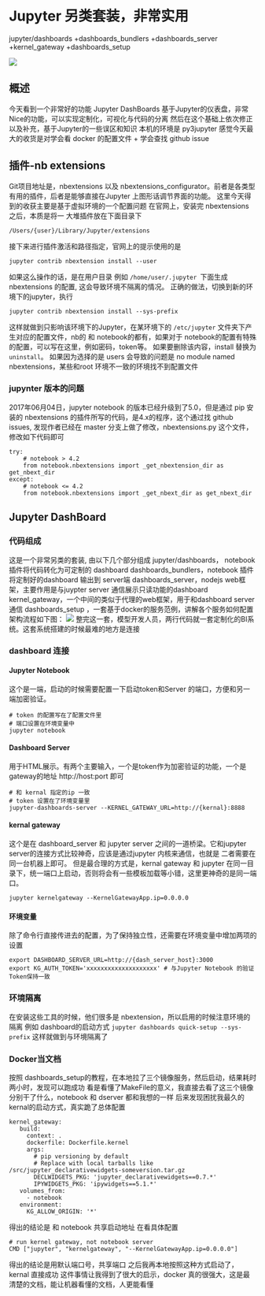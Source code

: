 # Jupyter 另类套装，非常实用
jupyter/dashboards +dashboards_bundlers +dashboards_server +kernel_gateway +dashboards_setup 


![](_v_images/1553676237_21753.png)
## 概述

今天看到一个非常好的功能 Jupyter DashBoards
基于Jupyter的仪表盘，非常Nice的功能，可以实现定制化，可视化与代码的分离
然后在这个基础上依次修正以及补充，基于Jupyter的一些误区和知识
本机的环境是 py3jupyter
感觉今天最大的收货是对学会看 docker 的配置文件 + 学会查找 github issue
## 插件-nb extensions
Git项目地址是，nbextensions 以及 nbextensions_configurator。前者是各类型有用的插件，后者是能够直接在Jupyter 上图形话调节界面的功能。
这里今天得到的收获主要是基于虚拟环境的一个配置问题
在官网上，安装完 nbextensions 之后，本质是将一
大堆插件放在下面目录下
```
/Users/{user}/Library/Jupyter/extensions
```
接下来进行插件激活和路径指定，官网上的提示使用的是
```
jupyter contrib nbextension install --user
```
如果这么操作的话，是在用户目录 例如 `/home/user/.jupyter `下面生成 nbextensions 的配置, 这会导致环境不隔离的情况。
正确的做法，切换到新的环境下的jupyter，执行
```
jupyter contrib nbextension install --sys-prefix
```
这样就做到只影响该环境下的Jupyter，在某环境下的 `/etc/jupyter` 文件夹下产生对应的配置文件，nb的 和 notebook的都有，如果对于 notebook的配置有特殊的配置，可以写在这里，例如密码，token等。
如果要删除该内容，install 替换为` uninstall`。
如果因为选择的是 users 会导致的问题是 no module named nbextensions，某些和root 环境不一致的环境找不到配置文件
### jupynter 版本的问题
2017年06月04日，jupyter notebook 的版本已经升级到了5.0，但是通过 pip 安装的 nbextensions 的插件所写的代码，是4.x的程序，这个通过找 github issues, 发现作者已经在 master 分支上做了修改，nbextensions.py 这个文件，修改如下代码即可
```
try:
    # notebook > 4.2
    from notebook.nbextensions import _get_nbextension_dir as get_nbext_dir
except:
    # notebook <= 4.2
    from notebook.nbextensions import _get_nbext_dir as get_nbext_dir
```
## Jupyter DashBoard
### 代码组成
这是一个非常另类的套装, 由以下几个部分组成
jupyter/dashboards， notebook 插件将代码转化为可定制的 dashboard
dashboards_bundlers，notebook 插件将定制好的dashboard 输出到 server端
dashboards_server，nodejs web框架，主要作用是与juypter server 通信展示只读功能的dashboard
kernel_gateway，一个中间的类似于代理的web框架，用于和dashboard server 通信
dashboards_setup ，一套基于docker的服务范例，讲解各个服务如何配置
架构流程如下图：
 ![](_v_images/1553676548_5326.png)
整完这一套，模型开发人员，两行代码就一套定制化的BI系统。这套系统搭建的时候最难的地方是连接
### dashboard 连接

#### Jupyter Notebook

这个是一端，启动的时候需要配置一下启动token和Server 的端口，方便和另一端加密验证。

```
# token 的配置写在了配置文件里
# 端口设置在环境变量中
jupyter notebook
```
#### Dashboard Server
用于HTML展示。有两个主要输入，一个是token作为加密验证的功能，一个是 gateway的地址 http://host:port 即可

```
# 和 kernal 指定的ip 一致
# token 设置在了环境变量里
jupyter-dashboards-server --KERNEL_GATEWAY_URL=http://{kernal}:8888
```
#### kernal gateway
这个是在 dashboard_server 和 jupyter server 之间的一道桥梁。它和jupyter server的连接方式比较神奇，应该是通过jupyter 内核来通信，也就是 二者需要在同一台机器上即可。
但是最合理的方式是，kernal gateway 和 jupyter 在同一目录下，统一端口上启动，否则将会有一些模板加载等小错，这里更神奇的是同一端口。
```
jupyter kernelgateway --KernelGatewayApp.ip=0.0.0.0
```
#### 环境变量
除了命令行直接传进去的配置，为了保持独立性，还需要在环境变量中增加两项的设置

```
export DASHBOARD_SERVER_URL=http://{dash_server_host}:3000
export KG_AUTH_TOKEN='xxxxxxxxxxxxxxxxxxxx' # 与Jupyter Notebook 的验证Token保持一致
```
### 环境隔离

在安装这些工具的时候，他们很多是 nbextension，所以启用的时候注意环境的隔离
例如 dashboard的启动方式 `jupyter dashboards quick-setup --sys-prefix`
这样就做到与环境隔离了
### Docker当文档

按照 dashboards_setup的教程，在本地拉了三个镜像服务，然后启动，结果耗时两小时，发现可以跑成功
看是看懂了MakeFile的意义，我直接去看了这三个镜像分别干了什么，notebook 和 dserver 都和我想的一样
后来发现困扰我最久的kernal的启动方式，真实跪了总体配置

```
kernel_gateway:
   build:
     context: .
     dockerfile: Dockerfile.kernel
     args:
       # pip versioning by default
       # Replace with local tarballs like /src/jupyter_declarativewidgets-someversion.tar.gz
       DECLWIDGETS_PKG: 'jupyter_declarativewidgets==0.7.*'
       IPYWIDGETS_PKG: 'ipywidgets==5.1.*'
   volumes_from:
     - notebook
   environment:
     KG_ALLOW_ORIGIN: '*'
```
得出的结论是 和 notebook 共享启动地址
在看具体配置

```
# run kernel gateway, not notebook server
CMD ["jupyter", "kernelgateway", "--KernelGatewayApp.ip=0.0.0.0"]
```
得出的结论是用默认端口号，共享端口
之后我再本地按照这种方式启动了，kernal 直接成功
这件事情让我得到了很大的启示，docker 真的很强大，这是最清楚的文档，能让机器看懂的文档，人更能看懂